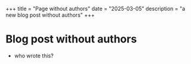 +++
title = "Page without authors"
date = "2025-03-05"
description = "a new blog post without authors"
+++

# Blog post without authors

- who wrote this?
